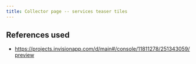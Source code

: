 ```yaml
---
title: Collector page -- services teaser tiles
---
```


## References used

* https://projects.invisionapp.com/d/main#/console/11811278/251343059/preview